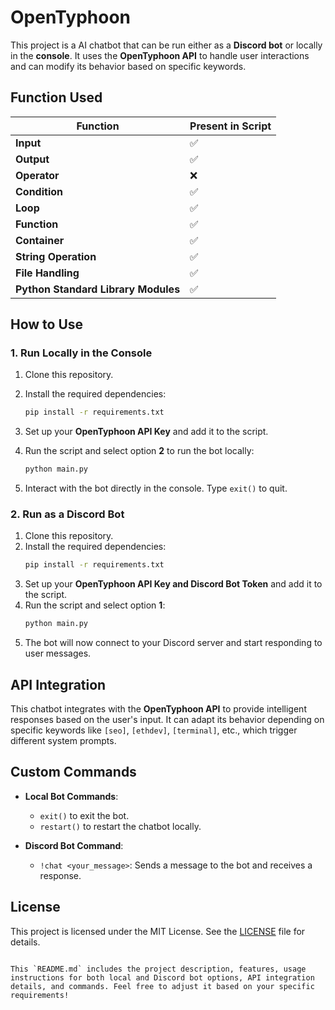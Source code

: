# OpenTyphoon

This project is a AI chatbot that can be run either as a **Discord bot** or locally in the **console**. It uses the **OpenTyphoon API** to handle user interactions and can modify its behavior based on specific keywords.

## Function Used

| Function                            | Present in Script           |
|-------------------------------------|-----------------------------|
| **Input**                           | :white_check_mark:          |
| **Output**                          | :white_check_mark:          |
| **Operator**                        | :x:                         |
| **Condition**                       | :white_check_mark:          |
| **Loop**                            | :white_check_mark:          |
| **Function**                        | :white_check_mark:          |
| **Container**                       | :white_check_mark:          |
| **String Operation**                | :white_check_mark:          |
| **File Handling**                   | :white_check_mark:          |
| **Python Standard Library Modules** | :white_check_mark:          |

## How to Use

### 1. Run Locally in the Console
1. Clone this repository.
2. Install the required dependencies:
   ```bash
   pip install -r requirements.txt
   ```
3. Set up your **OpenTyphoon API Key** and add it to the script.
4. Run the script and select option **2** to run the bot locally:
   ```bash
   python main.py
   ```

4. Interact with the bot directly in the console. Type `exit()` to quit.

### 2. Run as a Discord Bot
1. Clone this repository.
2. Install the required dependencies:
   ```bash
   pip install -r requirements.txt
   ```
3. Set up your **OpenTyphoon API Key and Discord Bot Token** and add it to the script.
4. Run the script and select option **1**:
   ```bash
   python main.py
   ```
5. The bot will now connect to your Discord server and start responding to user messages.

## API Integration

This chatbot integrates with the **OpenTyphoon API** to provide intelligent responses based on the user's input. It can adapt its behavior depending on specific keywords like `[seo]`, `[ethdev]`, `[terminal]`, etc., which trigger different system prompts.

## Custom Commands

- **Local Bot Commands**:
  - `exit()` to exit the bot.
  - `restart()` to restart the chatbot locally.

- **Discord Bot Command**:
  - `!chat <your_message>`: Sends a message to the bot and receives a response.

## License

This project is licensed under the MIT License. See the [LICENSE](LICENSE) file for details.
```

This `README.md` includes the project description, features, usage instructions for both local and Discord bot options, API integration details, and commands. Feel free to adjust it based on your specific requirements!
